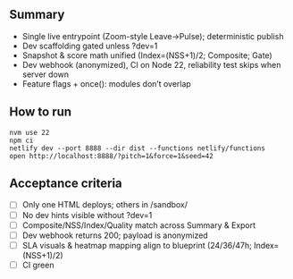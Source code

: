 ## Summary
- Single live entrypoint (Zoom-style Leave→Pulse); deterministic publish
- Dev scaffolding gated unless ?dev=1
- Snapshot & score math unified (Index=(NSS+1)/2; Composite; Gate)
- Dev webhook (anonymized), CI on Node 22, reliability test skips when server down
- Feature flags + once(): modules don’t overlap

## How to run

```
nvm use 22
npm ci
netlify dev --port 8888 --dir dist --functions netlify/functions
open http://localhost:8888/?pitch=1&force=1&seed=42
```

## Acceptance criteria
- [ ] Only one HTML deploys; others in /sandbox/
- [ ] No dev hints visible without ?dev=1
- [ ] Composite/NSS/Index/Quality match across Summary & Export
- [ ] Dev webhook returns 200; payload is anonymized
- [ ] SLA visuals & heatmap mapping align to blueprint (24/36/47h; Index=(NSS+1)/2)
- [ ] CI green
